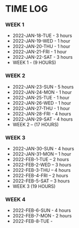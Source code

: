 # TIME LOG

### WEEK 1
- 2022-JAN-18-TUE - 3 hours
- 2022-JAN-19-WED - 1 hour
- 2022-JAN-20-THU - 1 hour
- 2022-JAN-21-FRI - 1 hour
- 2022-JAN-22-SAT - 3 hours
- WEEK 1 - (9 HOURS)

### WEEK 2
- 2022-JAN-23-SUN - 5 hours
- 2022-JAN-24-MON - 1 hour
- 2022-JAN-25-TUE - 1 hour
- 2022-JAN-26-WED - 1 hour
- 2022-JAN-27-THU - 1 hour
- 2022-JAN-28-FRI - 4 hours
- 2022-JAN-29-SAT - 4 hours
- WEEK 2 – (17 HOURS)

### WEEK 3
- 2022-JAN-30-SUN - 4 hours
- 2022-JAN-31-MON – 1 hour
- 2022-FEB-1-TUE – 2 hours
- 2022-FEB-2-WED – 3 hours
- 2022-FEB-3-THU – 4 hours
- 2022-FEB-4-FRI – 2 hours
- 2022-FEB-5-SAT – 3 hours
- WEEK 3 (19 HOURS)

### WEEK 4
- 2022-FEB-6-SUN - 4 hours
- 2022-FEB-7-MON - 2 hours
- 2022-FEB-8-TUE -
